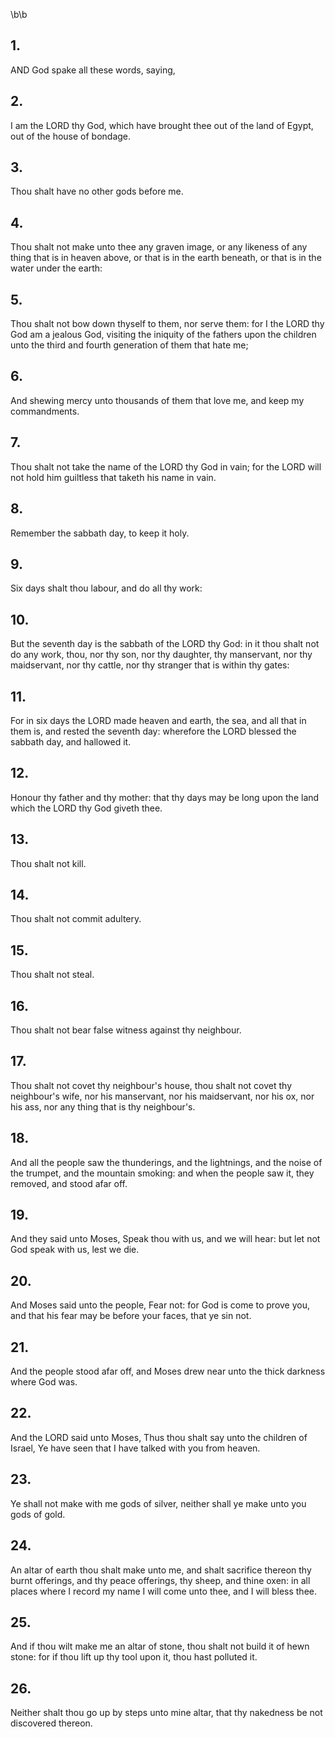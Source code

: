 \b\b
## 1.
AND God spake all these words, saying,
## 2.
I am the LORD thy God, which have brought thee out of the land of Egypt, out of the house of bondage.
## 3.
Thou shalt have no other gods before me.
## 4.
Thou shalt not make unto thee any graven image, or any likeness of any thing that is in heaven above, or that is in the earth beneath, or that is in the water under the earth:
## 5.
Thou shalt not bow down thyself to them, nor serve them: for I the LORD thy God am a jealous God, visiting the iniquity of the fathers upon the children unto the third and fourth generation of them that hate me;
## 6.
And shewing mercy unto thousands of them that love me, and keep my commandments.
## 7.
Thou shalt not take the name of the LORD thy God in vain; for the LORD will not hold him guiltless that taketh his name in vain.
## 8.
Remember the sabbath day, to keep it holy.
## 9.
Six days shalt thou labour, and do all thy work:
## 10.
But the seventh day is the sabbath of the LORD thy God: in it thou shalt not do any work, thou, nor thy son, nor thy daughter, thy manservant, nor thy maidservant, nor thy cattle, nor thy stranger that is within thy gates:
## 11.
For in six days the LORD made heaven and earth, the sea, and all that in them is, and rested the seventh day: wherefore the LORD blessed the sabbath day, and hallowed it.
## 12.
Honour thy father and thy mother: that thy days may be long upon the land which the LORD thy God giveth thee.
## 13.
Thou shalt not kill.
## 14.
Thou shalt not commit adultery.
## 15.
Thou shalt not steal.
## 16.
Thou shalt not bear false witness against thy neighbour.
## 17.
Thou shalt not covet thy neighbour's house, thou shalt not covet thy neighbour's wife, nor his manservant, nor his maidservant, nor his ox, nor his ass, nor any thing that is thy neighbour's.
## 18.
And all the people saw the thunderings, and the lightnings, and the noise of the trumpet, and the mountain smoking: and when the people saw it, they removed, and stood afar off.
## 19.
And they said unto Moses, Speak thou with us, and we will hear: but let not God speak with us, lest we die.
## 20.
And Moses said unto the people, Fear not: for God is come to prove you, and that his fear may be before your faces, that ye sin not.
## 21.
And the people stood afar off, and Moses drew near unto the thick darkness where God was.
## 22.
And the LORD said unto Moses, Thus thou shalt say unto the children of Israel, Ye have seen that I have talked with you from heaven.
## 23.
Ye shall not make with me gods of silver, neither shall ye make unto you gods of gold.
## 24.
An altar of earth thou shalt make unto me, and shalt sacrifice thereon thy burnt offerings, and thy peace offerings, thy sheep, and thine oxen: in all places where I record my name I will come unto thee, and I will bless thee.
## 25.
And if thou wilt make me an altar of stone, thou shalt not build it of hewn stone: for if thou lift up thy tool upon it, thou hast polluted it.
## 26.
Neither shalt thou go up by steps unto mine altar, that thy nakedness be not discovered thereon.
